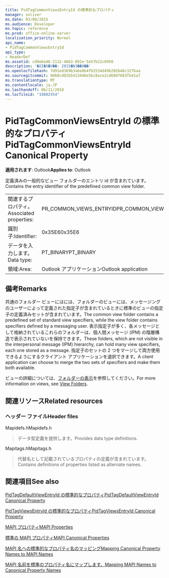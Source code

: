 ```yaml
---
title: PidTagCommonViewsEntryId の標準的なプロパティ
manager: soliver
ms.date: 03/09/2015
ms.audience: Developer
ms.topic: reference
ms.prod: office-online-server
localization_priority: Normal
api_name:
- PidTagCommonViewsEntryId
api_type:
- HeaderDef
ms.assetid: cd9e6a46-2112-4663-891e-5e57b22c0950
description: '�ŏI�X�V��: 2015�N3��9��'
ms.openlocfilehash: 7d91ed369b3a6e8b4f62534d49b202b46c327baa
ms.sourcegitcommit: 9d60cd82b5413446e5bc8ace2cd689f683fb41a7
ms.translationtype: MT
ms.contentlocale: ja-JP
ms.lasthandoff: 06/11/2018
ms.locfileid: "19802554"
---
```

# <a name="pidtagcommonviewsentryid-canonical-property"></a><span data-ttu-id="31dd8-103">PidTagCommonViewsEntryId の標準的なプロパティ</span><span class="sxs-lookup"><span data-stu-id="31dd8-103">PidTagCommonViewsEntryId Canonical Property</span></span>

  
  
<span data-ttu-id="31dd8-104">**適用されます**: Outlook</span><span class="sxs-lookup"><span data-stu-id="31dd8-104">**Applies to**: Outlook</span></span> 
  
<span data-ttu-id="31dd8-105">定義済みの一般的なビュー フォルダーのエントリ id が含まれています。</span><span class="sxs-lookup"><span data-stu-id="31dd8-105">Contains the entry identifier of the predefined common view folder.</span></span> 
  
|||
|:-----|:-----|
|<span data-ttu-id="31dd8-106">関連するプロパティ。</span><span class="sxs-lookup"><span data-stu-id="31dd8-106">Associated properties:</span></span>  <br/> |<span data-ttu-id="31dd8-107">PR_COMMON_VIEWS_ENTRYID</span><span class="sxs-lookup"><span data-stu-id="31dd8-107">PR_COMMON_VIEWS_ENTRYID</span></span>  <br/> |
|<span data-ttu-id="31dd8-108">識別子:</span><span class="sxs-lookup"><span data-stu-id="31dd8-108">Identifier:</span></span>  <br/> |<span data-ttu-id="31dd8-109">0x35E6</span><span class="sxs-lookup"><span data-stu-id="31dd8-109">0x35E6</span></span>  <br/> |
|<span data-ttu-id="31dd8-110">データを入力します。</span><span class="sxs-lookup"><span data-stu-id="31dd8-110">Data type:</span></span>  <br/> |<span data-ttu-id="31dd8-111">PT_BINARY</span><span class="sxs-lookup"><span data-stu-id="31dd8-111">PT_BINARY</span></span>  <br/> |
|<span data-ttu-id="31dd8-112">領域:</span><span class="sxs-lookup"><span data-stu-id="31dd8-112">Area:</span></span>  <br/> |<span data-ttu-id="31dd8-113">Outlook アプリケーション</span><span class="sxs-lookup"><span data-stu-id="31dd8-113">Outlook application</span></span>  <br/> |
   
## <a name="remarks"></a><span data-ttu-id="31dd8-114">備考</span><span class="sxs-lookup"><span data-stu-id="31dd8-114">Remarks</span></span>

<span data-ttu-id="31dd8-115">共通のフォルダー ビューにはには、フォルダーのビューには、メッセージングのユーザーによって定義された指定子が含まれているときに標準のビューの指定子の定義済みセットが含まれています。</span><span class="sxs-lookup"><span data-stu-id="31dd8-115">The common view folder contains a predefined set of standard view specifiers, while the view folder contains specifiers defined by a messaging user.</span></span> <span data-ttu-id="31dd8-116">表示指定子が多く、各メッセージとして格納されているこれらのフォルダーは、個人間メッセージ (IPM) の階層構造で表示されていないを保持できます。</span><span class="sxs-lookup"><span data-stu-id="31dd8-116">These folders, which are not visible in the interpersonal message (IPM) hierarchy, can hold many view specifiers, each one stored as a message.</span></span> <span data-ttu-id="31dd8-117">指定子のセットの 2 つをマージして両方使用できるようにするクライアント アプリケーションを選択できます。</span><span class="sxs-lookup"><span data-stu-id="31dd8-117">A client application can choose to merge the two sets of specifiers and make them both available.</span></span> 
  
<span data-ttu-id="31dd8-118">ビューの詳細については、[フォルダーの表示](mapi-view-folders.md)を参照してください。</span><span class="sxs-lookup"><span data-stu-id="31dd8-118">For more information on views, see [View Folders](mapi-view-folders.md).</span></span>
  
## <a name="related-resources"></a><span data-ttu-id="31dd8-119">関連リソース</span><span class="sxs-lookup"><span data-stu-id="31dd8-119">Related resources</span></span>

### <a name="header-files"></a><span data-ttu-id="31dd8-120">ヘッダー ファイル</span><span class="sxs-lookup"><span data-stu-id="31dd8-120">Header files</span></span>

<span data-ttu-id="31dd8-121">Mapidefs.h</span><span class="sxs-lookup"><span data-stu-id="31dd8-121">Mapidefs.h</span></span>
  
> <span data-ttu-id="31dd8-122">データ型定義を提供します。</span><span class="sxs-lookup"><span data-stu-id="31dd8-122">Provides data type definitions.</span></span>
    
<span data-ttu-id="31dd8-123">Mapitags.h</span><span class="sxs-lookup"><span data-stu-id="31dd8-123">Mapitags.h</span></span>
  
> <span data-ttu-id="31dd8-124">代替名として記載されているプロパティの定義が含まれています。</span><span class="sxs-lookup"><span data-stu-id="31dd8-124">Contains definitions of properties listed as alternate names.</span></span>
    
## <a name="see-also"></a><span data-ttu-id="31dd8-125">関連項目</span><span class="sxs-lookup"><span data-stu-id="31dd8-125">See also</span></span>



[<span data-ttu-id="31dd8-126">PidTagDefaultViewEntryId の標準的なプロパティ</span><span class="sxs-lookup"><span data-stu-id="31dd8-126">PidTagDefaultViewEntryId Canonical Property</span></span>](pidtagdefaultviewentryid-canonical-property.md)
  
[<span data-ttu-id="31dd8-127">PidTagViewsEntryId の標準的なプロパティ</span><span class="sxs-lookup"><span data-stu-id="31dd8-127">PidTagViewsEntryId Canonical Property</span></span>](pidtagviewsentryid-canonical-property.md)


[<span data-ttu-id="31dd8-128">MAPI プロパティ</span><span class="sxs-lookup"><span data-stu-id="31dd8-128">MAPI Properties</span></span>](mapi-properties.md)
  
[<span data-ttu-id="31dd8-129">標準の MAPI プロパティ</span><span class="sxs-lookup"><span data-stu-id="31dd8-129">MAPI Canonical Properties</span></span>](mapi-canonical-properties.md)
  
[<span data-ttu-id="31dd8-130">MAPI 名への標準的なプロパティ名のマッピング</span><span class="sxs-lookup"><span data-stu-id="31dd8-130">Mapping Canonical Property Names to MAPI Names</span></span>](mapping-canonical-property-names-to-mapi-names.md)
  
[<span data-ttu-id="31dd8-131">MAPI 名前を標準のプロパティ名にマップします。</span><span class="sxs-lookup"><span data-stu-id="31dd8-131">Mapping MAPI Names to Canonical Property Names</span></span>](mapping-mapi-names-to-canonical-property-names.md)

